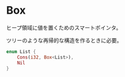 # Box<T>

ヒープ領域に値を置くためのスマートポインタ。

ツリーのような再帰的な構造を作るときに必要。

```rs
enum List {
    Cons(i32, Box<List>),
    Nil
}
```
